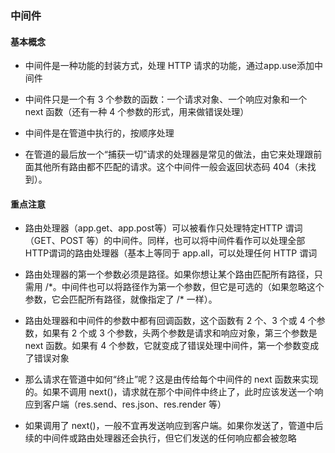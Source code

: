 ### 中间件

#### 基本概念

- 中间件是一种功能的封装方式，处理 HTTP 请求的功能，通过app.use添加中间件

- 中间件只是一个有 3 个参数的函数：一个请求对象、一个响应对象和一个 next 函数（还有一种 4 个参数的形式，用来做错误处理）

- 中间件是在管道中执行的，按顺序处理

- 在管道的最后放一个“捕获一切”请求的处理器是常见的做法，由它来处理跟前面其他所有路由都不匹配的请求。这个中间件一般会返回状态码 404（未找到）。

#### 重点注意

- 路由处理器（app.get、app.post等）可以被看作只处理特定HTTP 谓词（GET、POST 等）的中间件。同样，也可以将中间件看作可以处理全部 HTTP谓词的路由处理器（基本上等同于 app.all，可以处理任何 HTTP 谓词

- 路由处理器的第一个参数必须是路径。如果你想让某个路由匹配所有路径，只需用 /*。中间件也可以将路径作为第一个参数，但它是可选的（如果忽略这个参数，它会匹配所有路径，就像指定了 /\* 一样）。

- 路由处理器和中间件的参数中都有回调函数，这个函数有 2 个、3 个或 4 个参数，如果有 2 个或 3 个参数，头两个参数是请求和响应对象，第三个参数是 next 函数。如果有 4 个参数，它就变成了错误处理中间件，第一个参数变成了错误对象

- 那么请求在管道中如何“终止”呢？这是由传给每个中间件的 next 函数来实现的。如果不调用 next()，请求就在那个中间件中终止了，此时应该发送一个响应到客户端（res.send、res.json、res.render 等）

- 如果调用了 next()，一般不宜再发送响应到客户端。如果你发送了，管道中后续的中间件或路由处理器还会执行，但它们发送的任何响应都会被忽略